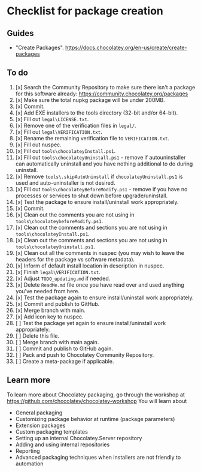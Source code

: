 ﻿# Checklist for package creation

## Guides

- "Create Packages". <https://docs.chocolatey.org/en-us/create/create-packages>

## To do

1. [x] Search the Community Repository to make sure there isn't a package for this software already: <https://community.chocolatey.org/packages>
2. [x] Make sure the total nupkg package will be under 200MB.
3. [x] Commit.
4. [x] Add EXE installers to the tools directory (32-bit and/or 64-bit).
5. [x] Fill out `legal\LICENSE.txt`.
6. [x] Remove one of the verification files in `legal/`.
7. [x] Fill out `legal\VERIFICATION.txt`.
8. [x] Rename the remaining verification file to `VERIFICATION.txt`.
9. [x] Fill out nuspec.
10. [x] Fill out `tools\chocolateyInstall.ps1`.
11. [x] Fill out `tools\chocolateyUninstall.ps1` - remove if autouninstaller can automatically uninstall and you have nothing additional to do during uninstall.
12. [x] Remove `tools\.skipAutoUninstall` if `chocolateyUninstall.ps1` is used and auto-uninstaller is not desired.
13. [x] Fill out `tools\chocolateyBeforeModify.ps1` - remove if you have no processes or services to shut down before upgrade/uninstall.
14. [x] Test the package to ensure install/uninstall work appropriately.
15. [x] Commit.
16. [x] Clean out the comments you are not using in `tools\chocolateybeforeModify.ps1`.
17. [x] Clean out the comments and sections you are not using in `tools\chocolateyInstall.ps1`.
18. [x] Clean out the comments and sections you are not using in `tools\chocolateyUninstall.ps1`.
19. [x] Clean out all the comments in nuspec (you may wish to leave the headers for the package vs software metadata).
20. [x] Inform of default install location in description in nuspec.
21. [x] Finish `legal\VERIFICATION.txt`.
22. [x] Adjust `TODO_updating.md` if needed.
23. [x] Delete `ReadMe.md` file once you have read over and used anything you've needed from here.
24. [x] Test the package again to ensure install/uninstall work appropriately.
25. [x] Commit and publish to GitHub.
26. [x] Merge branch with main.
27. [x] Add icon key to nuspec.
28. [ ] Test the package yet again to ensure install/uninstall work appropriately.
29. [ ] Delete this file.
30. [ ] Merge branch with main again.
31. [ ] Commit and publish to GitHub again.
32. [ ] Pack and push to Chocolatey Community Repository.
33. [ ] Create a meta-package if applicable.

## Learn more

To learn more about Chocolatey packaging, go through the workshop at <https://github.com/chocolatey/chocolatey-workshop>
You will learn about

- General packaging
- Customizing package behavior at runtime (package parameters)
- Extension packages
- Custom packaging templates
- Setting up an internal Chocolatey.Server repository
- Adding and using internal repositories
- Reporting
- Advanced packaging techniques when installers are not friendly to automation
